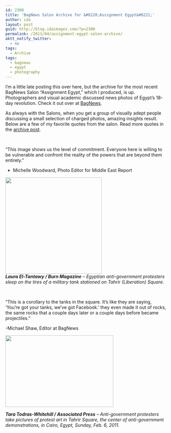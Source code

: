 ```yaml
---
id: 2300
title: 'BagNews Salon Archive for &#8220;Assignment Egypt&#8221;'
author: ida
layout: post
guid: http://blog.idaimages.com/?p=2300
permalink: /2011/04/assignment-egypt-salon-archive/
aktt_notify_twitter:
  - no
tags:
  - Archive
tags:
  - bagnews
  - egypt
  - photography
---
```

I&#8217;m a little late posting this over here, but the archive for the most recent BagNews Salon &#8220;Assignment Egypt,&#8221; which I produced, is up. Photographers and visual academic discussed news photos of Egypt’s 18-day revolution. Check it out over at [BagNews][1].

As always with the Salons, when you get a group of visually adept people discussing a small selection of charged photos, amazing insights result. Below are a few of my favorite quotes from the salon. Read more quotes in the [archive post][2].

&nbsp;

“This image shows us the level of commitment. Everyone here is willing to be vulnerable and confront the reality of the powers that are beyond them entirely.”

- Michelle Woodward, Photo Editor for Middle East Report

<a rel="attachment wp-att-23419" href="http://blog.idaimages.com/?attachment_id=23419"><img title="2-Tank Tahrir Laura El-Tantawy" src="http://www.bagnewsnotes.com/files/2011/03/2-Tank-Tahrir-Laura-El-Tantawy-600x398.png" alt="" width="300" /></a>  
***Laura El-Tantawy / Burn Magazine** – Egyptian anti-government protesters sleep on the tires of a military tank stationed on Tahrir (Liberation) Square*.

&nbsp;

“This is a corollary to the tanks in the square. It’s like they are saying, ‘You’re got your tanks, we’ve got Facebook.’ they even made it out of rocks, the same rocks that a couple days later or a couple days before became projectiles.”

-Michael Shaw, Editor at BagNews

<img class="alignnone" title="facebook" src="http://www.bagnewsnotes.com/files/2011/03/5-Facebook-NYTimesTaraTorasWhitehill2-6-600x399.png" alt="" width="336" height="223" />

***Tara Todras-Whitehill / Associated Press** – Anti-government protesters take pictures of protest art in Tahrir Square, the center of anti-government demonstrations, in Cairo, Egypt, Sunday, Feb. 6, 2011.*

 [1]: http://www.bagnewsnotes.com/salon/
 [2]: http://www.bagnewsnotes.com/2011/04/archive-assignment-egypt/